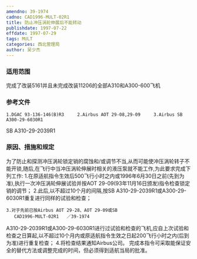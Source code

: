 ```yaml
---
amendno: 39-1974
cadno: CAD1996-MULT-02R1
title: 防止冲压涡轮伸展后不能转动
publishdate: 1997-07-22
effdate: 1997-07-29
tags: MULT
categories: 西北管理局
author: 吴少杰
---
```


### 适用范围 
完成了改装5161并且未完成改装11206的全部A310和A300-600飞机

### 参考文件
    1.DGAC 93-136-146(B)R3     2.Airbus AOT 29-08,29-09     3.Airbus SB A300-29-6030R1 
 SB A310-29-2039R1 

### 原因、措施和规定 
为了防止和探测冲压涡轮锁定销的腐蚀和/或调节不当,从而可能使冲压涡轮转子不能开锁,随后,在飞行中当冲压涡轮伸展时相关的液压泵就不能工作,为此要求完成下列工作: 
    1.在原适航指令生效后500飞行小时之内或1996年6月30日之前(先到为准),执行一次冲压涡轮伸展试验并按AOT 29-09(93年11月16日颁发)指令检查锁定销的调节； 
    2.此后,以不超过10个月的间隔,按SB A310-29-2039R1或A300-29-6030R1重复进行同样的试验和检查； 

    3.对于先前已按Airbus AOT 29-28、AOT 29-09或SB 
       CAD1996-MULT-02R1   ／39-1974 
A310-29-2039R1或A300-29-6030R1进行过试验和检查的飞机,应自上次试验和检查之日算起,以不超过10个月内或原适航指令生效之日起200飞行小时之内(后到为准)进行重复检查； 
    4.将检查结果通知Airbus公司。 
    完成本指令可采取能保证安全的替代方法或调整完成的时间，但必须得到适航当局的批准。
